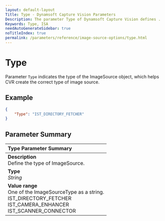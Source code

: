 ```yaml
---
layout: default-layout
Title: Type - Dynamsoft Capture Vision Parameters
Description: The parameter Type of Dynamsoft Capture Vision defines .
Keywords: Type, ISA
needAutoGenerateSidebar: true
noTitleIndex: true
permalink: /parameters/reference/image-source-options/type.html
---
```


# Type

Parameter `Type` indicates the type of the ImageSource object, which helps CVR create the correct type of image source.

## Example

```json
{
    "Type": "IST_DIRECTORY_FETCHER"
}
```

## Parameter Summary

| Type Parameter Summary |
| :--------------------- |
| **Description**<br>Define the type of ImageSource. |
| **Type**<br>*String* |
| **Value range**<br>One of the ImageSourceType as a string.<br>IST_DIRECTORY_FETCHER<br>IST_CAMERA_ENHANCER<br>IST_SCANNER_CONNECTOR |
